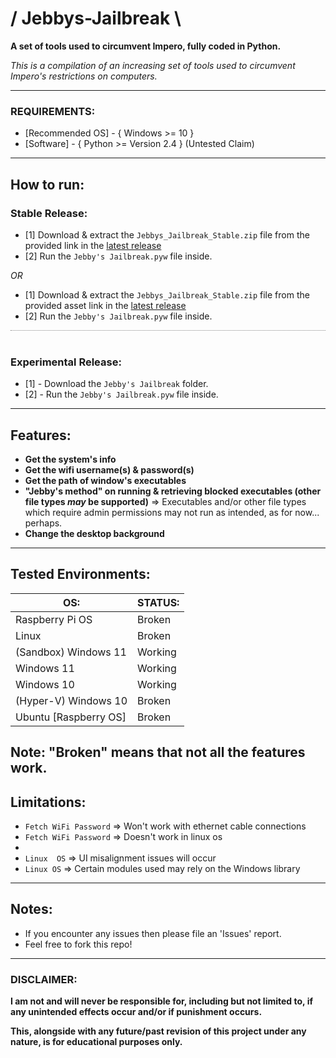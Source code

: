 # / Jebbys-Jailbreak \\
**A set of tools used to circumvent Impero, fully coded in Python.**

*This is a compilation of an increasing set of tools used to circumvent Impero's restrictions on computers.*

---

### REQUIREMENTS:
- [Recommended OS] - { Windows >= 10 }
- [Software] - { Python >= Version 2.4 } (Untested Claim)

---

## How to run:
### **Stable Release:**
- [1] Download & extract the `Jebbys_Jailbreak_Stable.zip` file from the provided link in the [latest release](https://github.com/JebbyCodes/Jebbys-Jailbreak/releases/tag/v8)
- [2] Run the `Jebby's Jailbreak.pyw` file inside.

*OR*

- [1] Download & extract the `Jebbys_Jailbreak_Stable.zip` file from the provided asset link in the [latest release](https://github.com/JebbyCodes/Jebbys-Jailbreak/releases/tag/v8)
- [2] Run the `Jebby's Jailbreak.pyw` file inside.

<span style="display: block; border-top: 1px dotted #888; overflow: hidden; white-space: nowrap;">&nbsp;</span>

### **Experimental Release:**
- [1] - Download the `Jebby's Jailbreak` folder.
- [2] - Run the `Jebby's Jailbreak.pyw` file inside.

---

## Features:
- **Get the system's info**
- **Get the wifi username(s) & password(s)**
- **Get the path of window's executables**
- **"Jebby's method" on running & retrieving blocked executables (other file types *may* be supported)**
=> Executables and/or other file types which require admin permissions may not run as intended, as for now... perhaps.
- **Change the desktop background**

---

## Tested Environments:

| OS:                  | STATUS: |
| -------------------- |---------|
| Raspberry Pi OS      | Broken  |
| Linux                | Broken  |
| (Sandbox) Windows 11 | Working | 
| Windows 11           | Working |
| Windows 10           | Working |
| (Hyper-V) Windows 10 | Broken  |
| Ubuntu [Raspberry OS]| Broken  |

Note: "Broken" means that not all the features work.
---

## Limitations:

- `Fetch WiFi Password` => Won't work with ethernet cable connections
- `Fetch WiFi Password` => Doesn't work in linux os
-
- `Linux  OS`  => UI misalignment issues will occur
- `Linux OS` => Certain modules used may rely on the Windows library

---

## Notes:
- If you encounter any issues then please file an 'Issues' report.
- Feel free to fork this repo!

---

### DISCLAIMER:

**I am not and will never be responsible for, including but not limited to, if any unintended effects occur and/or if punishment occurs.**

**This, alongside with any future/past revision of this project under any nature, is for educational purposes only.**


